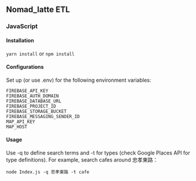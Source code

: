 ## Nomad_latte ETL

### JavaScript

#### Installation

`yarn install` or `npm install`

#### Configurations

Set up (or use .env) for the following environment variables:

```
FIREBASE_API_KEY
FIREBASE_AUTH_DOMAIN
FIREBASE_DATABASE_URL
FIREBASE_PROJECT_ID
FIREBASE_STORAGE_BUCKET
FIREBASE_MESSAGING_SENDER_ID
MAP_API_KEY
MAP_HOST
```

#### Usage

Use -q to define search terms and -t for types (check Google Places API for type definitions).
For example, search cafes around 忠孝東路：

```
node Index.js -q 忠孝東路 -t cafe
```
